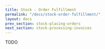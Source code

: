 ```yaml
---
title: Stock - Order Fulfillment
permalink: "/docs/stock-order-fulfillment/"
layout: docs
prev_section: stock-placing-orders
next_section: stock-processing-invoices
---
```


TODO
